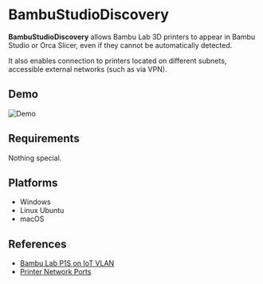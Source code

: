 # BambuStudioDiscovery

**BambuStudioDiscovery** allows Bambu Lab 3D printers to appear in Bambu Studio or Orca Slicer, even if they cannot be automatically detected.

It also enables connection to printers located on different subnets, accessible external networks (such as via VPN).

## Demo

![Demo](./screenshots/demo.gif)

## Requirements

Nothing special.

## Platforms

- Windows
- Linux Ubuntu
- macOS

## References

- [Bambu Lab P1S on IoT VLAN](https://nuxx.net/blog/2024/12/19/bambu-lab-p1s-on-iot-vlan/)
- [Printer Network Ports](https://wiki.bambulab.com/en/general/printer-network-ports)
